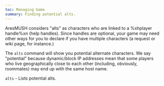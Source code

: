 ```yaml
---
toc: Managing Game
summary: Finding potential alts.
---
```

AresMUSH considers "alts" as characters who are linked to a %xhplayer handle%xn (help handles).   Since handles are optional, your game may need other ways for you to declare if you have multiple characters (a request or wiki page, for instance.)

The `alts` command will show you potential alternate characters.  We say "potential" because dynamic/block IP addresses mean that some players who live geographically close to each other (including, obviously, roommates) may end up with the same host name.

`alts` - Lists potential alts.